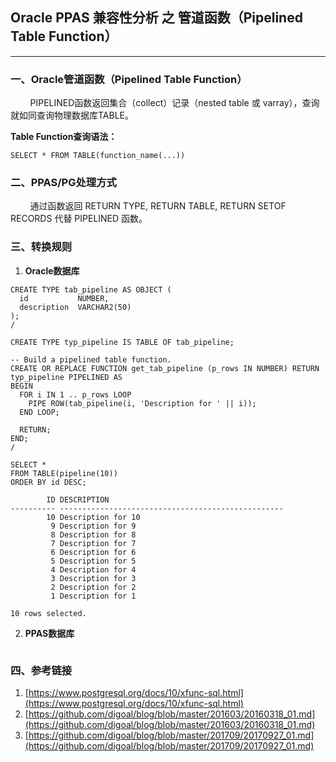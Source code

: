 ## Oracle PPAS 兼容性分析 之 管道函数（Pipelined Table Function）
---

### 一、Oracle管道函数（Pipelined Table Function）

&nbsp;&nbsp;&nbsp;&nbsp;&nbsp;&nbsp;&nbsp;&nbsp;PIPELINED函数返回集合（collect）记录（nested table 或 varray），查询就如同查询物理数据库TABLE。

**Table Function查询语法：**
```
SELECT * FROM TABLE(function_name(...))
```


### 二、PPAS/PG处理方式

&nbsp;&nbsp;&nbsp;&nbsp;&nbsp;&nbsp;&nbsp;&nbsp;通过函数返回 RETURN TYPE, RETURN TABLE, RETURN SETOF RECORDS 代替 PIPELINED 函数。


### 三、转换规则
1. **Oracle数据库**
```
CREATE TYPE tab_pipeline AS OBJECT (
  id           NUMBER,
  description  VARCHAR2(50)
);
/

CREATE TYPE typ_pipeline IS TABLE OF tab_pipeline;

-- Build a pipelined table function.
CREATE OR REPLACE FUNCTION get_tab_pipeline (p_rows IN NUMBER) RETURN typ_pipeline PIPELINED AS
BEGIN
  FOR i IN 1 .. p_rows LOOP
    PIPE ROW(tab_pipeline(i, 'Description for ' || i));
  END LOOP;

  RETURN;
END;
/

SELECT *
FROM TABLE(pipeline(10))
ORDER BY id DESC;

        ID DESCRIPTION
---------- --------------------------------------------------
        10 Description for 10
         9 Description for 9
         8 Description for 8
         7 Description for 7
         6 Description for 6
         5 Description for 5
         4 Description for 4
         3 Description for 3
         2 Description for 2
         1 Description for 1

10 rows selected.
```

2. **PPAS数据库**
```
```

### 四、参考链接
1. [https://www.postgresql.org/docs/10/xfunc-sql.html](https://www.postgresql.org/docs/10/xfunc-sql.html)
2. [https://github.com/digoal/blog/blob/master/201603/20160318_01.md](https://github.com/digoal/blog/blob/master/201603/20160318_01.md)
3. [https://github.com/digoal/blog/blob/master/201709/20170927_01.md](https://github.com/digoal/blog/blob/master/201709/20170927_01.md)



